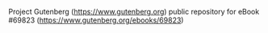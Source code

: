 Project Gutenberg (https://www.gutenberg.org) public repository for
eBook #69823 (https://www.gutenberg.org/ebooks/69823)

